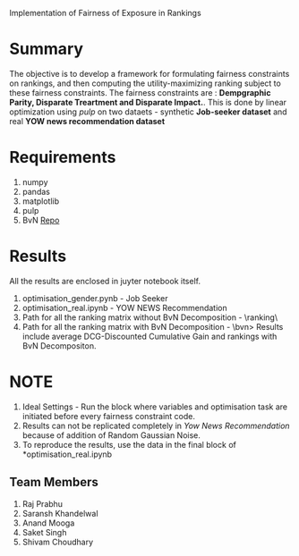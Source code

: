 Implementation of Fairness of Exposure in Rankings

# Summary #

The objective is to develop a framework for formulating fairness constraints on rankings, and then computing the utility-maximizing ranking subject to these fairness constraints. The fairness constraints are : **Dempgraphic Parity, Disparate Treartment and Disparate Impact.**. This is done by linear optimization using *pulp* on two dataets - synthetic **Job-seeker dataset** and real **YOW news recommendation dataset**



# Requirements #

1. numpy
2. pandas
3. matplotlib
4. pulp
5. BvN [Repo](https://github.com/jfinkels/birkhoff)


# Results #

All the results are enclosed in juyter notebook itself.
1. optimisation_gender.pynb - Job Seeker 
2. optimisation_real.ipynb - YOW NEWS Recommendation
3. Path for all the ranking matrix without BvN Decomposition - \ranking\
4. Path for all the ranking matrix with BvN Decomposition - \bvn\>
Results include average DCG-Discounted Cumulative Gain and rankings with BvN Decompositon.


# NOTE #
1. Ideal Settings - Run the block where variables and optimisation task are initiated before every fairness constraint code.
2. Results can not be replicated completely in *Yow News Recommendation* because of addition of Random Gaussian Noise.
3. To reproduce the results, use the data in the final block of *optimisation_real.ipynb


## Team Members ##

1. Raj Prabhu
2. Saransh Khandelwal
3. Anand Mooga
4. Saket Singh
5. Shivam Choudhary

